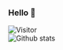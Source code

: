 ### Hello 👋
![Visitor](https://visitor-badge.laobi.icu/badge?page_id=SUJEETH-KRR.SUJEETH-KRR)
<br />
![Github stats](https://github-readme-stats.vercel.app/api?username=SUJEETH-KRR&theme=highcontrast&show_icons=true&count_private=true)


<!--
**SUJEETH-KRR/SUJEETH-KRR** is a ✨ _special_ ✨ repository because its `README.md` (this file) appears on your GitHub profile.

Here are some ideas to get you started:

- 🔭 I’m currently working on ...
- 🌱 I’m currently learning ...
- 👯 I’m looking to collaborate on ...
- 🤔 I’m looking for help with ...
- 💬 Ask me about ...
- 📫 How to reach me: ...
- 😄 Pronouns: ...
- ⚡ Fun fact: ...
-->
